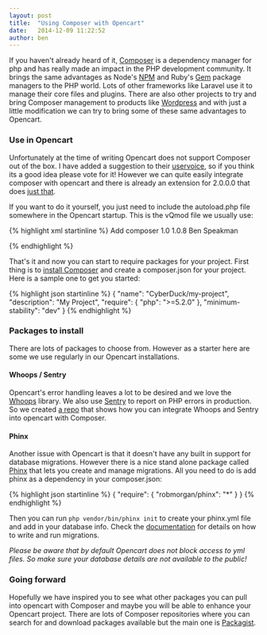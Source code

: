 ```yaml
---
layout: post
title:  "Using Composer with Opencart"
date:   2014-12-09 11:22:52
author: ben
---
```


If you haven't already heard of it, [Composer](https://getcomposer.org/) is a dependency manager for php and has really made an impact in the PHP development community.
It brings the same advantages as Node's [NPM](https://www.npmjs.org/) and Ruby's [Gem](https://rubygems.org/) package managers to the PHP world. Lots of other frameworks like Laravel use it to manage their core files and plugins. There are also other projects to try and bring Composer management to products like [Wordpress](http://wpackagist.org/) and with just a little modification we can try to bring some of these same advantages to Opencart.

### Use in Opencart
Unfortunately at the time of writing Opencart does not support Composer out of the box. I have added a suggestion to their [uservoice](http://opencart.uservoice.com/forums/52387-general/suggestions/6817537-use-composer-to-manage-opencart-and-extensions), so if you think its a good idea please vote for it! 
However we can quite easily integrate composer with opencart and there is already an extension for 2.0.0.0 that does [just that](http://www.opencart.com/index.php?route=extension/extension/info&extension_id=19646&filter_search=composer).

If you want to do it yourself, you just need to include the autoload.php file somewhere in the Opencart startup. This is the vQmod file we usually use:

{% highlight xml startinline %}
<modification>
        <id>Add composer</id>
        <version>1.0</version>
        <vqmver>1.0.8</vqmver>
        <author>Ben Speakman</author>
        <file name="system/startup.php">
                <operation>
                        <search position="after"><![CDATA[
                        require_once(DIR_SYSTEM . 'library/template.php');
                        ]]></search>
                        <add><![CDATA[
                        require DIR_SYSTEM . '../vendor/autoload.php';
                        ]]></add>
                </operation>
        </file>
</modification>
{% endhighlight %}

That's it and now you can start to require packages for your project. First thing is to [install Composer](https://getcomposer.org/download/) and create a composer.json for your project. Here is a sample one to get you started:

{% highlight json startinline %}
{
    "name": "CyberDuck/my-project",
    "description": "My Project",
    "require": {
        "php": ">=5.2.0"
    },
    "minimum-stability": "dev"
}
{% endhighlight %}

### Packages to install
There are lots of packages to choose from. However as a starter here are some we use regularly in our Opencart installations.

#### Whoops / Sentry
Opencart's error handling leaves a lot to be desired and we love the [Whoops](http://filp.github.io/whoops/) library. We also use [Sentry](https://getsentry.com/welcome/) to report on PHP errors in production. So we created [a repo](https://github.com/Cyber-Duck/opencart-sentry-raven-whoops) that shows how you can integrate Whoops and Sentry into opencart with Composer.

#### Phinx
Another issue with Opencart is that it doesn't have any built in support for database migrations. 
However there is a nice stand alone package called [Phinx](https://phinx.org/) that lets you create and manage migrations.
All you need to do is add phinx as a dependency in your composer.json:

{% highlight json startinline %}
{
    "require": {
        "robmorgan/phinx": "*"
    }
}
{% endhighlight %}

Then you can run `php vendor/bin/phinx init` to create your phinx.yml file and add in your database info.
Check the [documentation](https://phinx.readthedocs.org/en/latest/migrations.html) for details on how to write and run migrations.

*Please be aware that by default Opencart does not block access to yml files. So make sure your database details are not available to the public!*

### Going forward

Hopefully we have inspired you to see what other packages you can pull into opencart with Composer and maybe you will be able to enhance your Opencart project.
There are lots of Composer repositories where you can search for and download packages available but the main one is [Packagist](https://packagist.org/).
